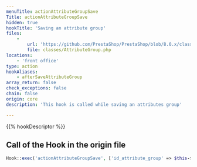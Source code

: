 ```yaml
---
menuTitle: actionAttributeGroupSave
Title: actionAttributeGroupSave
hidden: true
hookTitle: 'Saving an attribute group'
files:
    -
        url: 'https://github.com/PrestaShop/PrestaShop/blob/8.0.x/classes/AttributeGroup.php'
        file: classes/AttributeGroup.php
locations:
    - 'front office'
type: action
hookAliases:
    - afterSaveAttributeGroup
array_return: false
check_exceptions: false
chain: false
origin: core
description: 'This hook is called while saving an attributes group'

---
```


{{% hookDescriptor %}}

## Call of the Hook in the origin file

```php
Hook::exec('actionAttributeGroupSave', ['id_attribute_group' => $this->id])
```
